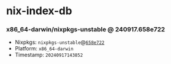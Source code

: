 # nix-index-db
### x86_64-darwin/nixpkgs-unstable @ 240917.658e722
- Nixpkgs: `nixpkgs-unstable`@[`658e722`](https://github.com/NixOS/nixpkgs/commit/658e7223191d2598641d50ee4e898126768fe847)
- Platform: `x86_64-darwin`
- Timestamp: `20240917143852`
